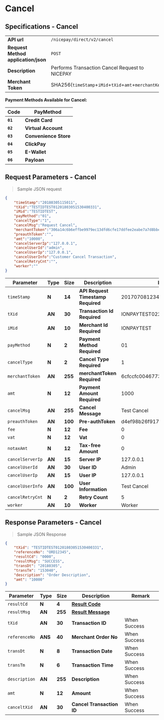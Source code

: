 # Cancel
## Specifications - Cancel

|                                                           |                                                                                                               |
|-----------------------------------------------------------|---------------------------------------------------------------------------------------------------------------|
| **API url**                                               | `/nicepay/direct/v2/cancel`                                                                                   |
| **Request Method** **application/json**                   | `POST`                                                                                                        |
| **Description**                                           | Performs Transaction Cancel Request to NICEPAY                                                                |
| **Merchant Token**                                        | SHA256(`timeStamp`+`iMid`+`tXid`+`amt`+`merchantKey`)                                                             |

**Payment Methods Available for Cancel:**

| **Code** | **PayMethod**         |
| -------- | --------------------- |
| **`01`** | **Credit Card**       |
| **`02`** | **Virtual Account**   |
| **`03`** | **Convenience Store** |
| **`04`** | **ClickPay**          |
| **`05`** | **E-Wallet**          |
| **`06`** | **Payloan**           |

## Request Parameters - Cancel

> Sample JSON request

```json
{
	"timeStamp":"20180305115011",
	"tXid":"TESTIDTEST01201803051530400331",
	"iMid":"TESTIDTEST",
	"payMethod":"01",
	"cancelType":"1",
	"cancelMsg":"Request Cancel",
	"merchantToken":"306a14c6b6effbe9979ec13dfd6cfe17ddfee2eabe7a7d8bbe55630e27e9e86e",
	"preauthToken":"",
	"amt":"10000",
	"cancelServerIp":"127.0.0.1",
	"cancelUserId":"admin",
	"cancelUserIp":"127.0.0.1",
	"cancelUserInfo":"Customer Cancel Transaction",
	"cancelRetryCnt":"",
	"worker":""
}
```


| Parameter        | **Type** | **Size** | Description                            | Example                        |
| ---------------- | -------- | -------- | -------------------------------------- | ------------------------------ |
| `timeStamp`      | **N**    | **14**   | **API Request Timestamp** **Required** | 20170708123456                 |
| `tXid`           | **AN**   | **30**   | **Transaction Id** **Required**        | IONPAYTEST02201603091207051498 |
| `iMid`           | **AN**   | **10**   | **Merchant Id** **Required**           | IONPAYTEST                     |
| `payMethod`      | **N**    | **2**    | **Payment Method** **Required**        | 01                             |
| `cancelType`     | **N**    | **2**    | **Cancel Type** **Required**           | 1                              |
| `merchantToken`  | **AN**   | **255**  | **merchantToken** **Required**         | 6cfccfc0046773c1b89d8e98f8b5…  |
| `amt`            | **N**    | **12**   | **Payment Amount** **Required**        | 1000                           |
| `cancelMsg`      | **AN**   | **255**  | **Cancel Message**                     | Test Cancel                    |
| `preauthToken`   | **AN**   | **100**  | **Pre-authToken**                      | d4ef98b26f917a697691807cf…     |
| `fee`            | **N**    | **12**   | **Fee**                                | 0                              |
| `vat`            | **N**    | **12**   | **Vat**                                | 0                              |
| `notaxAmt`       | **N**    | **12**   | **Tax-free Amount**                    | 0                              |
| `cancelServerIp` | **AN**   | **15**   | **Server IP**                          | 127.0.0.1                      |
| `cancelUserId`   | **AN**   | **30**   | **User ID**                            | Admin                          |
| `cancelUserIp`   | **AN**   | **15**   | **User IP**                            | 127.0.0.1                      |
| `cancelUserInfo` | **AN**   | **100**  | **User Information**                   | Test Cancel                    |
| `cancelRetryCnt` | **N**    | **2**    | **Retry Count**                        | 5                              |
| `worker`         | **AN**   | **10**   | **Worker**                             | Worker                         |

## Response Parameters - Cancel

> Sample JSON Response

```json
{
    "tXid": "TESTIDTEST01201803051530400331",
    "referenceNo": "ORD12345",
    "resultCd": "0000",
    "resultMsg": "SUCCESS",
    "transDt": "20180305",
    "transTm": "153040",
    "description": "Order Description",
    "amt": "10000"
}
```

| Parameter     | **Type** | **Size** | **Description**                   | Remark       |
| ------------- | -------- | -------- | --------------------------------- | ------------ |
| `resultCd`    | **N**    | **4**    | **[Result Code](#error-code)**    |              |
| `resultMsg`   | **AN**   | **255**  | **[Result Message](#error-code)** |              |
| `tXid`        | **AN**   | **30**   | **Transaction ID**                | When Success |
| `referenceNo` | **ANS**  | **40**   | **Merchant Order No**             | When Success |
| `transDt`     | **N**    | **8**    | **Transaction Date**              | When Success |
| `transTm`     | **N**    | **6**    | **Transaction Time**              | When Success |
| `description` | **AN**   | **255**  | **Description**                   | When Success |
| `amt`         | **N**    | **12**   | **Amount**                        | When Success |
| `canceltXid`  | **AN**   | **30**   | **Cancel Transaction ID**         | When Success |
